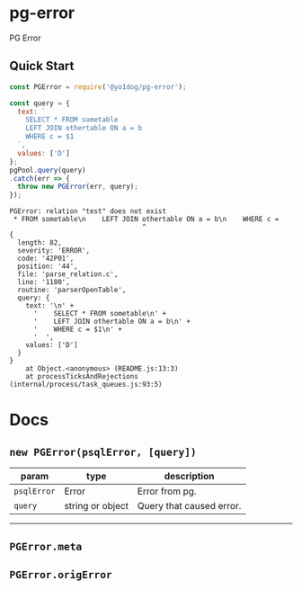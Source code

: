 # pg-error

PG Error

## Quick Start

```javascript
const PGError = require('@yo1dog/pg-error');

const query = {
  text: `
    SELECT * FROM sometable
    LEFT JOIN othertable ON a = b
    WHERE c = $1
  `,
  values: ['D']
};
pgPool.query(query)
.catch(err => {
  throw new PGError(err, query);
});
```

```
PGError: relation "test" does not exist
 * FROM sometable\n    LEFT JOIN othertable ON a = b\n    WHERE c =
                                 ^
{
  length: 82,
  severity: 'ERROR',
  code: '42P01',
  position: '44',
  file: 'parse_relation.c',
  line: '1180',
  routine: 'parserOpenTable',
  query: {
    text: '\n' +
      '    SELECT * FROM sometable\n' +
      '    LEFT JOIN othertable ON a = b\n' +
      '    WHERE c = $1\n' +
      '  ',
    values: ['D']
  }
}
    at Object.<anonymous> (README.js:13:3)
    at processTicksAndRejections (internal/process/task_queues.js:93:5)
```

# Docs

## `new PGError(psqlError, [query])`

 param      | type             | description
------------|------------------|-------------
`psqlError` | Error            | Error from pg.
`query`     | string or object | Query that caused error.


-----

## `PGError.meta`
## `PGError.origError`
